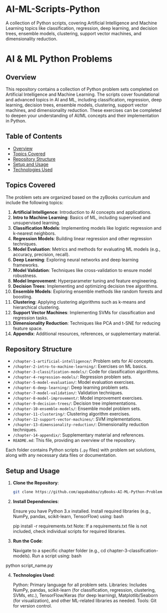 # AI-ML-Scripts-Python
A collection of Python scripts, covering Artificial Intelligence and Machine Learning topics like classification, regression, deep learning, and decision trees, ensemble models, clustering, support vector machines, and dimensionality reduction.

# AI & ML Python Problems

## Overview
This repository contains a collection of Python problem sets completed on Artificial Intelligence and Machine Learning. The scripts cover foundational and advanced topics in AI and ML, including classification, regression, deep learning, decision trees, ensemble models, clustering, support vector machines, and dimensionality reduction. These exercises can be completed to deepen your understanding of AI/ML concepts and their implementation in Python.

## Table of Contents
- [Overview](#overview)
- [Topics Covered](#topics-covered)
- [Repository Structure](#repository-structure)
- [Setup and Usage](#setup-and-usage)
- [Technologies Used](#technologies-used)

## Topics Covered
The problem sets are organized based on the zyBooks curriculum and include the following topics:
1. **Artificial Intelligence**: Introduction to AI concepts and applications.
2. **Intro to Machine Learning**: Basics of ML, including supervised and unsupervised learning.
3. **Classification Models**: Implementing models like logistic regression and k-nearest neighbors.
4. **Regression Models**: Building linear regression and other regression techniques.
5. **Model Evaluation**: Metrics and methods for evaluating ML models (e.g., accuracy, precision, recall).
6. **Deep Learning**: Exploring neural networks and deep learning frameworks.
7. **Model Validation**: Techniques like cross-validation to ensure model robustness.
8. **Model Improvement**: Hyperparameter tuning and feature engineering.
9. **Decision Trees**: Implementing and optimizing decision tree algorithms.
10. **Ensemble Models**: Exploring ensemble methods like random forests and boosting.
11. **Clustering**: Applying clustering algorithms such as k-means and hierarchical clustering.
12. **Support Vector Machines**: Implementing SVMs for classification and regression tasks.
13. **Dimensionality Reduction**: Techniques like PCA and t-SNE for reducing feature space.
14. **Appendix**: Additional resources, references, or supplementary material.

## Repository Structure
- `/chapter-1-artificial-intelligence/`: Problem sets for AI concepts.
- `/chapter-2-intro-to-machine-learning/`: Exercises on ML basics.
- `/chapter-3-classification-models/`: Code for classification algorithms.
- `/chapter-4-regression-models/`: Regression problem sets.
- `/chapter-5-model-evaluation/`: Model evaluation exercises.
- `/chapter-6-deep-learning/`: Deep learning problem sets.
- `/chapter-7-model-validation/`: Validation techniques.
- `/chapter-8-model-improvement/`: Model improvement exercises.
- `/chapter-9-decision-trees/`: Decision tree implementations.
- `/chapter-10-ensemble-models/`: Ensemble model problem sets.
- `/chapter-11-clustering/`: Clustering algorithm exercises.
- `/chapter-12-support-vector-machines/`: SVM implementations.
- `/chapter-13-dimensionality-reduction/`: Dimensionality reduction techniques.
- `/chapter-14-appendix/`: Supplementary material and references.
- `README.md`: This file, providing an overview of the repository.

Each folder contains Python scripts (`.py` files) with problem set solutions, along with any necessary data files or documentation.

## Setup and Usage
1. **Clone the Repository**:
   ```bash
   git clone https://github.com/appababba/zyBooks-AI-ML-Python-Problem-Sets.git

2. **Install Dependencies**:

    Ensure you have Python 3.x installed.
    Install required libraries (e.g., NumPy, pandas, scikit-learn, TensorFlow) using:
    bash

    pip install -r requirements.txt
    Note: If a requirements.txt file is not included, check individual scripts for required libraries.

3. **Run the Code**:

    Navigate to a specific chapter folder (e.g., cd chapter-3-classification-models).
    Run a script using:
    bash

python script_name.py

4. **Technologies Used**:

    Python: Primary language for all problem sets.
    Libraries: Includes NumPy, pandas, scikit-learn (for classification, regression, clustering, SVMs, etc.), TensorFlow/Keras (for deep learning), Matplotlib/Seaborn (for visualization), and other ML-related libraries as needed.
    Tools: Git for version control.
